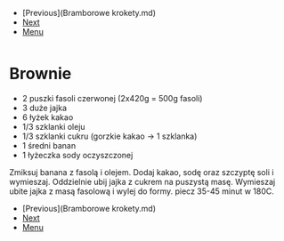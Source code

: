 <!-- Navigation Menu Start -->

- [Previous](Bramborowe krokety.md)
- [Next](Carbonara.md)
- [Menu](README.md)

<div style="margin-bottom: 50px"></div>

<!-- /Navigation Menu Start -->


# Brownie

- 2 puszki fasoli czerwonej (2x420g = 500g fasoli) 
- 3 duże jajka 
- 6 łyżek kakao 
- 1/3 szklanki oleju 
- 1/3 szklanki cukru (gorzkie kakao -> 1 szklanka) 
- 1 średni banan 
- 1 łyżeczka sody oczyszczonej 

Zmiksuj banana z fasolą i olejem. Dodaj kakao, sodę oraz szczyptę soli i wymieszaj. Oddzielnie ubij jajka z cukrem na puszystą masę. Wymieszaj ubite jajka z masą fasolową i wylej do formy. piecz 35-45 minut w 180C. 


<!-- Navigation Menu End -->

- [Previous](Bramborowe krokety.md)
- [Next](Carbonara.md)
- [Menu](README.md)

<div style="margin-bottom: 50px"></div>

<!-- /Navigation Menu End -->
